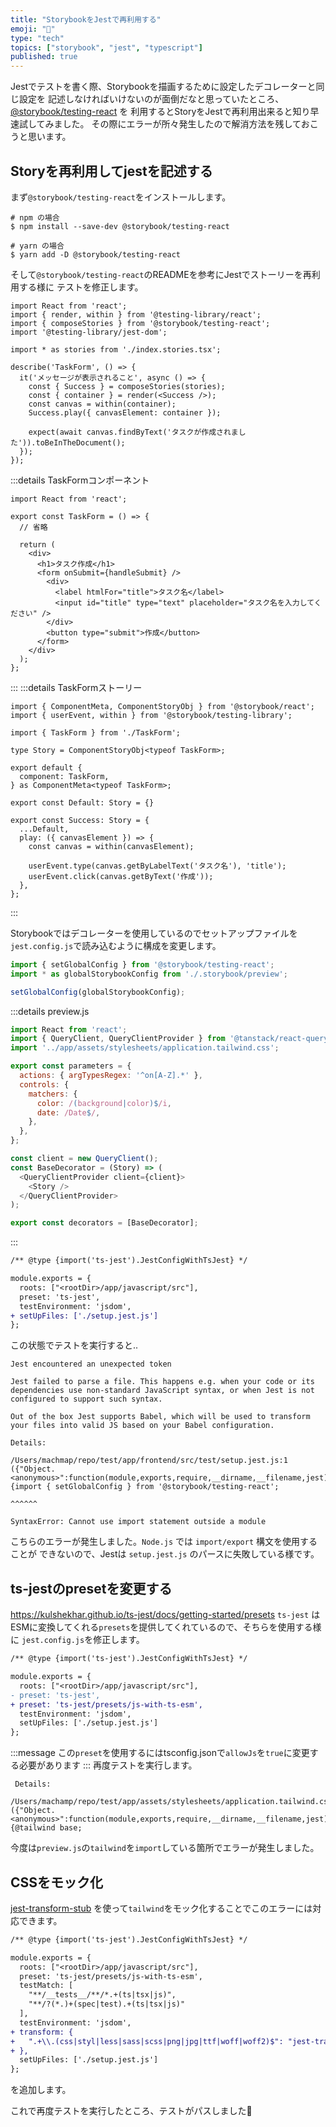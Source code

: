 ```yaml
---
title: "StorybookをJestで再利用する"
emoji: "🎄"
type: "tech"
topics: ["storybook", "jest", "typescript"]
published: true
---
```


Jestでテストを書く際、Storybookを描画するために設定したデコレーターと同じ設定を
記述しなければいけないのが面倒だなと思っていたところ、[@storybook/testing-react](https://github.com/storybookjs/testing-react) を
利用するとStoryをJestで再利用出来ると知り早速試してみました。
その際にエラーが所々発生したので解消方法を残しておこうと思います。

## Storyを再利用してjestを記述する

まず`@storybook/testing-react`をインストールします。
```shell
# npm の場合
$ npm install --save-dev @storybook/testing-react

# yarn の場合
$ yarn add -D @storybook/testing-react
```

そして`@storybook/testing-react`のREADMEを参考にJestでストーリーを再利用する様に
テストを修正します。
```ts:index.spec.tsx
import React from 'react';
import { render, within } from '@testing-library/react';
import { composeStories } from '@storybook/testing-react';
import '@testing-library/jest-dom';

import * as stories from './index.stories.tsx';

describe('TaskForm', () => {
  it('メッセージが表示されること', async () => {
    const { Success } = composeStories(stories);
    const { container } = render(<Success />);
    const canvas = within(container);
    Success.play({ canvasElement: container });

    expect(await canvas.findByText('タスクが作成されました')).toBeInTheDocument();
  });
});
```
:::details TaskFormコンポーネント
```tsx: index.tsx
import React from 'react';

export const TaskForm = () => {
  // 省略

  return (
    <div>
      <h1>タスク作成</h1>
      <form onSubmit={handleSubmit} />
        <div>
          <label htmlFor="title">タスク名</label>
          <input id="title" type="text" placeholder="タスク名を入力してください" />
        </div>
        <button type="submit">作成</button>
      </form>
    </div>
  );
};
```
:::
:::details TaskFormストーリー
```tsx: index.stories.tsx
import { ComponentMeta, ComponentStoryObj } from '@storybook/react';
import { userEvent, within } from '@storybook/testing-library';

import { TaskForm } from './TaskForm';

type Story = ComponentStoryObj<typeof TaskForm>;

export default {
  component: TaskForm,
} as ComponentMeta<typeof TaskForm>;

export const Default: Story = {}

export const Success: Story = {
  ...Default,
  play: ({ canvasElement }) => {
    const canvas = within(canvasElement);

    userEvent.type(canvas.getByLabelText('タスク名'), 'title');
    userEvent.click(canvas.getByText('作成'));
  },
};
```
:::

Storybookではデコレーターを使用しているのでセットアップファイルを`jest.config.js`で読み込むように構成を変更します。
```js:setup.jest.js
import { setGlobalConfig } from '@storybook/testing-react';
import * as globalStorybookConfig from './.storybook/preview';

setGlobalConfig(globalStorybookConfig);
```
:::details preview.js
```js:.storybook/preview.js
import React from 'react';
import { QueryClient, QueryClientProvider } from '@tanstack/react-query';
import '../app/assets/stylesheets/application.tailwind.css';

export const parameters = {
  actions: { argTypesRegex: '^on[A-Z].*' },
  controls: {
    matchers: {
      color: /(background|color)$/i,
      date: /Date$/,
    },
  },
};

const client = new QueryClient();
const BaseDecorator = (Story) => (
  <QueryClientProvider client={client}>
    <Story />
  </QueryClientProvider>
);

export const decorators = [BaseDecorator];
```
:::
```diff js:jest.config.js
/** @type {import('ts-jest').JestConfigWithTsJest} */

module.exports = {
  roots: ["<rootDir>/app/javascript/src"],
  preset: 'ts-jest',
  testEnvironment: 'jsdom',
+ setUpFiles: ['./setup.jest.js']
};
```
この状態でテストを実行すると..
```
Jest encountered an unexpected token

Jest failed to parse a file. This happens e.g. when your code or its dependencies use non-standard JavaScript syntax, or when Jest is not configured to support such syntax.

Out of the box Jest supports Babel, which will be used to transform your files into valid JS based on your Babel configuration.

Details:

/Users/machmap/repo/test/app/frontend/src/test/setup.jest.js:1
({"Object.<anonymous>":function(module,exports,require,__dirname,__filename,jest){import { setGlobalConfig } from '@storybook/testing-react';
                                                                                      ^^^^^^

SyntaxError: Cannot use import statement outside a module
```
こちらのエラーが発生しました。`Node.js` では `import/export` 構文を使用することが
できないので、Jestは `setup.jest.js` のパースに失敗している様です。

## ts-jestのpresetを変更する

https://kulshekhar.github.io/ts-jest/docs/getting-started/presets
 `ts-jest` はESMに変換してくれる`presets`を提供してくれているので、そちらを使用する様に
 `jest.config.js`を修正します。
```diff js:jest.config.js
/** @type {import('ts-jest').JestConfigWithTsJest} */

module.exports = {
  roots: ["<rootDir>/app/javascript/src"],
- preset: 'ts-jest',
+ preset: 'ts-jest/presets/js-with-ts-esm',
  testEnvironment: 'jsdom',
  setUpFiles: ['./setup.jest.js']
};
```
:::message
この`preset`を使用するにはtsconfig.jsonで`allowJs`を`true`に変更する必要があります
:::
再度テストを実行します。

```
 Details:

/Users/machamp/repo/test/app/assets/stylesheets/application.tailwind.css:1
({"Object.<anonymous>":function(module,exports,require,__dirname,__filename,jest){@tailwind base;
```
今度は`preview.js`の`tailwind`を`import`している箇所でエラーが発生しました。

## CSSをモック化

[jest-transform-stub](https://github.com/eddyerburgh/jest-transform-stub) を使って`tailwind`をモック化することでこのエラーには対応できます。

```diff js:jest.config.js
/** @type {import('ts-jest').JestConfigWithTsJest} */

module.exports = {
  roots: ["<rootDir>/app/javascript/src"],
  preset: 'ts-jest/presets/js-with-ts-esm',
  testMatch: [
    "**/__tests__/**/*.+(ts|tsx|js)",
    "**/?(*.)+(spec|test).+(ts|tsx|js)"
  ],
  testEnvironment: 'jsdom',
+ transform: {
+   ".+\\.(css|styl|less|sass|scss|png|jpg|ttf|woff|woff2)$": "jest-transform-stub"
+ },
  setUpFiles: ['./setup.jest.js']
};
```
を追加します。

これで再度テストを実行したところ、テストがパスしました🎉
